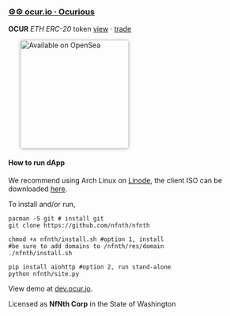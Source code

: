 
###  [⚙⚙ ocur.io · Ocurious](https://ocur.io)

**OCUR** *ETH ERC-20* token [view](https://etherscan.io/token/0x36950b34fE79C4AE047c646D2800e91a198b70fB) · [trade](https://app.uniswap.org/#/pool/103894) 

<a href="https://opensea.io/ocurio" title="Buy on OpenSea" target="_blank"><img style="margin-left:24px; width:220px; border-radius:5px; box-shadow: 0px 1px 6px rgba(0, 0, 0, 0.25);" src="https://storage.googleapis.com/opensea-static/Logomark/Badge%20-%20Available%20On%20-%20Light.png" alt="Available on OpenSea" /></a>

#### How to run dApp

We recommend using Arch Linux on [Linode](https://linode.com), the client ISO can be downloaded [here]().

To install and/or run, 

```
pacman -S git # install git
git clone https://github.com/nfnth/nfnth 

chmod +x nfnth/install.sh #option 1, install
#be sure to add domains to /nfnth/res/domain
./nfnth/install.sh

pip install aiohttp #option 2, run stand-alone
python nfnth/site.py 
```

View demo at [dev.ocur.io](https://dev.ocur.io).

Licensed as **NfNth Corp** in the State of Washington
